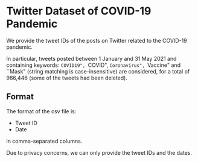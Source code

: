 # Twitter Dataset of COVID-19 Pandemic

We provide the tweet IDs of the posts on Twitter related to the COVID-19 pandemic.

In particular, tweets posted between 1 January and 31 May 2021 and containing keywords: ``COVID19", ``COVID", ``Coronavirus", ``Vaccine" and ``Mask" (string matching is case-insensitive) are considered, for a total of 986,446 (some of the tweets had been deleted).

## Format

The format of the csv file is:
<ul>
  <li>Tweet ID</li>
  <li>Date</li>
</ul>
in comma-separated columns.

Due to privacy concerns, we can only provide the tweet IDs and the dates.
